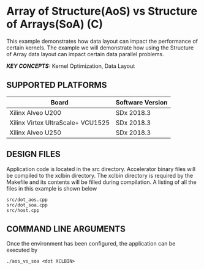 Array of Structure(AoS) vs Structure of Arrays(SoA) (C)
======================

This example demonstrates how data layout can impact the performance of certain kernels. The example we will demonstrate how using the Structure of Array data layout can impact certain data parallel problems.

***KEY CONCEPTS:*** Kernel Optimization, Data Layout

## SUPPORTED PLATFORMS
Board | Software Version
------|-----------------
Xilinx Alveo U200|SDx 2018.3
Xilinx Virtex UltraScale+ VCU1525|SDx 2018.3
Xilinx Alveo U250|SDx 2018.3


##  DESIGN FILES
Application code is located in the src directory. Accelerator binary files will be compiled to the xclbin directory. The xclbin directory is required by the Makefile and its contents will be filled during compilation. A listing of all the files in this example is shown below

```
src/dot_aos.cpp
src/dot_soa.cpp
src/host.cpp
```

##  COMMAND LINE ARGUMENTS
Once the environment has been configured, the application can be executed by
```
./aos_vs_soa <dot XCLBIN>
```

